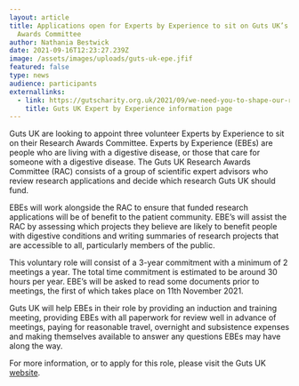 ```yaml
---
layout: article
title: Applications open for Experts by Experience to sit on Guts UK’s Research
  Awards Committee
author: Nathania Bestwick
date: 2021-09-16T12:23:27.239Z
image: /assets/images/uploads/guts-uk-epe.jfif
featured: false
type: news
audience: participants
externallinks:
  - link: https://gutscharity.org.uk/2021/09/we-need-you-to-shape-our-research/
    title: Guts UK Expert by Experience information page
---
```

Guts UK are looking to appoint three volunteer Experts by Experience to sit on their Research Awards Committee. Experts by Experience (EBEs) are people who are living with a digestive disease, or those that care for someone with a digestive disease. The Guts UK Research Awards Committee (RAC) consists of a group of scientific expert advisors who review research applications and decide which research Guts UK should fund.

EBEs will work alongside the RAC to ensure that funded research applications will be of benefit to the patient community. EBE’s will assist the RAC by assessing which projects they believe are likely to benefit people with digestive conditions and writing summaries of research projects that are accessible to all, particularly members of the public. 

This voluntary role will consist of a 3-year commitment with a minimum of 2 meetings a year. The total time commitment is estimated to be around 30 hours per year. EBE’s will be asked to read some documents prior to meetings, the first of which takes place on 11th November 2021.

Guts UK will help EBEs in their role by providing an induction and training meeting, providing EBEs with all paperwork for review well in advance of meetings, paying for reasonable travel, overnight and subsistence expenses and making themselves available to answer any questions EBEs may have along the way.

For more information, or to apply for this role, please visit the Guts UK [website](https://gutscharity.org.uk/2021/09/we-need-you-to-shape-our-research/).
